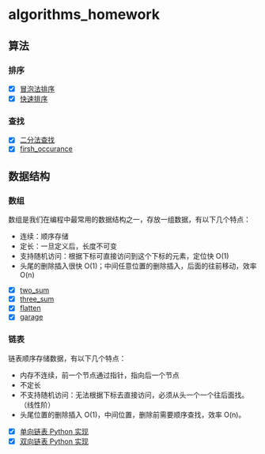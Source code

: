 # algorithms_homework

## 算法

### 排序

- [X] [冒泡法排序](sort/bubble_sort.py)
- [X] [快速排序](sort/quick_sort.py)

### 查找

- [X] [二分法查找](search/binary_search.py)
- [X] [firsh_occurance](search/first_occurance.py)

## 数据结构

### 数组

数组是我们在编程中最常用的数据结构之一，存放一组数据，有以下几个特点：

* 连续：顺序存储
* 定长：一旦定义后，长度不可变
* 支持随机访问：根据下标可直接访问到这个下标的元素，定位快 O(1)
* 头尾的删除插入很快 O(1)；中间任意位置的删除插入，后面的往前移动，效率 O(n)

- [X] [two_sum](array/two_sum.py)
- [X] [three_sum](array/three_sum.py)
- [X] [flatten](array/flatten.py)
- [X] [garage](array/garage.py)

### 链表

链表顺序存储数据，有以下几个特点：

* 内存不连续，前一个节点通过指针，指向后一个节点
* 不定长
* 不支持随机访问：无法根据下标去直接访问，必须从头一个一个往后面找。（线性阶）
* 头尾位置的删除插入 O(1)，中间位置，删除前需要顺序查找，效率 O(n)。

- [X] [单向链表 Python 实现](linkedlist/SingleLinkedList.md)
- [X] [双向链表 Python 实现](linkedlist/DoublyLinkedList.md)
